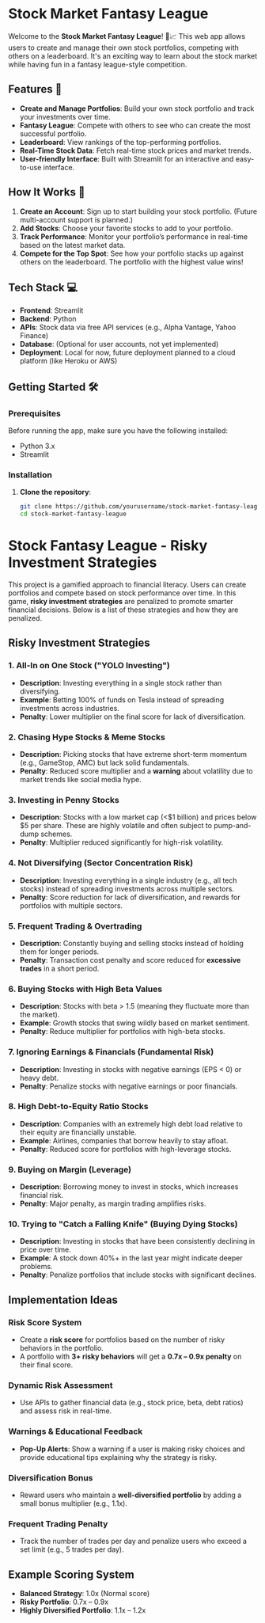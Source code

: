 # Stock Market Fantasy League

Welcome to the **Stock Market Fantasy League**! 🚀📈 This web app allows users to create and manage their own stock portfolios, competing with others on a leaderboard. It's an exciting way to learn about the stock market while having fun in a fantasy league-style competition.

## Features 🌟

- **Create and Manage Portfolios**: Build your own stock portfolio and track your investments over time.
- **Fantasy League**: Compete with others to see who can create the most successful portfolio.
- **Leaderboard**: View rankings of the top-performing portfolios.
- **Real-Time Stock Data**: Fetch real-time stock prices and market trends.
- **User-friendly Interface**: Built with Streamlit for an interactive and easy-to-use interface.

## How It Works 🏦

1. **Create an Account**: Sign up to start building your stock portfolio. (Future multi-account support is planned.)
2. **Add Stocks**: Choose your favorite stocks to add to your portfolio.
3. **Track Performance**: Monitor your portfolio’s performance in real-time based on the latest market data.
4. **Compete for the Top Spot**: See how your portfolio stacks up against others on the leaderboard. The portfolio with the highest value wins!

## Tech Stack 💻

- **Frontend**: Streamlit
- **Backend**: Python
- **APIs**: Stock data via free API services (e.g., Alpha Vantage, Yahoo Finance)
- **Database**: (Optional for user accounts, not yet implemented)
- **Deployment**: Local for now, future deployment planned to a cloud platform (like Heroku or AWS)

## Getting Started 🛠️

### Prerequisites

Before running the app, make sure you have the following installed:

- Python 3.x
- Streamlit

### Installation

1. **Clone the repository**:
   ```bash
   git clone https://github.com/yourusername/stock-market-fantasy-league.git
   cd stock-market-fantasy-league


 # Stock Fantasy League - Risky Investment Strategies

This project is a gamified approach to financial literacy. Users can create portfolios and compete based on stock performance over time. In this game, **risky investment strategies** are penalized to promote smarter financial decisions. Below is a list of these strategies and how they are penalized.

## Risky Investment Strategies

### 1. **All-In on One Stock ("YOLO Investing")**
- **Description**: Investing everything in a single stock rather than diversifying.
- **Example**: Betting 100% of funds on Tesla instead of spreading investments across industries.
- **Penalty**: Lower multiplier on the final score for lack of diversification.

### 2. **Chasing Hype Stocks & Meme Stocks**
- **Description**: Picking stocks that have extreme short-term momentum (e.g., GameStop, AMC) but lack solid fundamentals.
- **Penalty**: Reduced score multiplier and a **warning** about volatility due to market trends like social media hype.

### 3. **Investing in Penny Stocks**
- **Description**: Stocks with a low market cap (<$1 billion) and prices below $5 per share. These are highly volatile and often subject to pump-and-dump schemes.
- **Penalty**: Multiplier reduced significantly for high-risk volatility.

### 4. **Not Diversifying (Sector Concentration Risk)**
- **Description**: Investing everything in a single industry (e.g., all tech stocks) instead of spreading investments across multiple sectors.
- **Penalty**: Score reduction for lack of diversification, and rewards for portfolios with multiple sectors.

### 5. **Frequent Trading & Overtrading**
- **Description**: Constantly buying and selling stocks instead of holding them for longer periods.
- **Penalty**: Transaction cost penalty and score reduced for **excessive trades** in a short period.

### 6. **Buying Stocks with High Beta Values**
- **Description**: Stocks with beta > 1.5 (meaning they fluctuate more than the market).
- **Example**: Growth stocks that swing wildly based on market sentiment.
- **Penalty**: Reduce multiplier for portfolios with high-beta stocks.

### 7. **Ignoring Earnings & Financials (Fundamental Risk)**
- **Description**: Investing in stocks with negative earnings (EPS < 0) or heavy debt.
- **Penalty**: Penalize stocks with negative earnings or poor financials.

### 8. **High Debt-to-Equity Ratio Stocks**
- **Description**: Companies with an extremely high debt load relative to their equity are financially unstable.
- **Example**: Airlines, companies that borrow heavily to stay afloat.
- **Penalty**: Reduced score for portfolios with high-leverage stocks.

### 9. **Buying on Margin (Leverage)**
- **Description**: Borrowing money to invest in stocks, which increases financial risk.
- **Penalty**: Major penalty, as margin trading amplifies risks.

### 10. **Trying to "Catch a Falling Knife" (Buying Dying Stocks)**
- **Description**: Investing in stocks that have been consistently declining in price over time.
- **Example**: A stock down 40%+ in the last year might indicate deeper problems.
- **Penalty**: Penalize portfolios that include stocks with significant declines.

## Implementation Ideas

### Risk Score System
- Create a **risk score** for portfolios based on the number of risky behaviors in the portfolio.
- A portfolio with **3+ risky behaviors** will get a **0.7x – 0.9x penalty** on their final score.

### Dynamic Risk Assessment
- Use APIs to gather financial data (e.g., stock price, beta, debt ratios) and assess risk in real-time.

### Warnings & Educational Feedback
- **Pop-Up Alerts**: Show a warning if a user is making risky choices and provide educational tips explaining why the strategy is risky.

### Diversification Bonus
- Reward users who maintain a **well-diversified portfolio** by adding a small bonus multiplier (e.g., 1.1x).

### Frequent Trading Penalty
- Track the number of trades per day and penalize users who exceed a set limit (e.g., 5 trades per day).

## Example Scoring System

- **Balanced Strategy**: 1.0x (Normal score)
- **Risky Portfolio**: 0.7x – 0.9x
- **Highly Diversified Portfolio**: 1.1x – 1.2x
